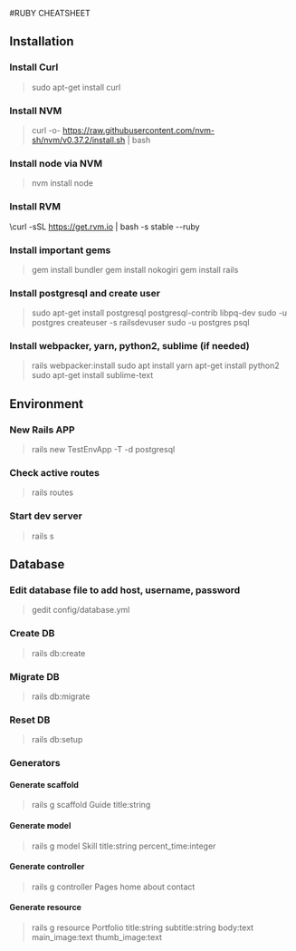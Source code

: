 #RUBY CHEATSHEET

## Installation
### Install Curl
> sudo apt-get install curl

### Install NVM 
> curl -o- https://raw.githubusercontent.com/nvm-sh/nvm/v0.37.2/install.sh | bash

### Install node via NVM
> nvm install node

### Install RVM
\curl -sSL https://get.rvm.io | bash -s stable --ruby

### Install important gems
> gem install bundler
> gem install nokogiri
> gem install rails

### Install postgresql and create user
> sudo apt-get install postgresql postgresql-contrib libpq-dev
> sudo -u postgres createuser -s railsdevuser
> sudo -u postgres psql

### Install webpacker, yarn, python2, sublime (if needed)
> rails webpacker:install
> sudo apt install yarn
> apt-get install python2
> sudo apt-get install sublime-text

## Environment 
### New Rails APP
> rails new TestEnvApp -T -d postgresql

### Check active routes
> rails routes

### Start dev server
> rails s

## Database
### Edit database file to add host, username, password
> gedit config/database.yml

### Create DB
> rails db:create

### Migrate DB
> rails db:migrate

### Reset DB
> rails db:setup

### Generators  
#### Generate scaffold
> rails g scaffold Guide title:string

#### Generate model
> rails g model Skill title:string percent_time:integer

#### Generate controller
> rails g controller Pages home about contact

#### Generate resource
> rails g resource Portfolio title:string subtitle:string body:text main_image:text thumb_image:text